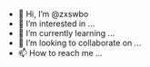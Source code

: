 - 👋 Hi, I’m @zxswbo
- 👀 I’m interested in ...
- 🌱 I’m currently learning ...
- 💞️ I’m looking to collaborate on ...
- 📫 How to reach me ...

<!---
zxswbo/zxswbo is a ✨ special ✨ repository because its `README.md` (this file) appears on your GitHub profile.
You can click the Preview link to take a look at your changes.
--->
